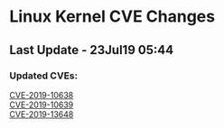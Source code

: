 
# **Linux Kernel CVE Changes**

## Last Update - 23Jul19 05:44

### **Updated CVEs:**

[CVE-2019-10638](cves/CVE-2019-10638)  
[CVE-2019-10639](cves/CVE-2019-10639)  
[CVE-2019-13648](cves/CVE-2019-13648)  
